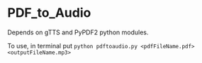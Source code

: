 # PDF_to_Audio

Depends on gTTS and PyPDF2 python modules.

To use, in terminal put `python pdftoaudio.py <pdfFileName.pdf> <outputFileName.mp3>`
